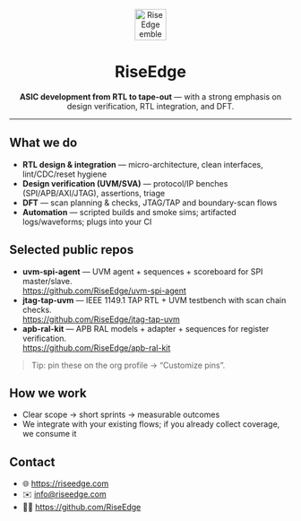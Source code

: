 <!-- Org profile README for github.com/RiseEdge -->

<p align="center">
  <img src="https://raw.githubusercontent.com/RiseEdge/riseedge.github.io/main/assets/riseedge-emblem.png" alt="RiseEdge emblem" height="56">
</p>

<h1 align="center">RiseEdge</h1>
<p align="center"><b>ASIC development from RTL to tape-out</b> — with a strong emphasis on design verification, RTL integration, and DFT.</p>

---

## What we do
- **RTL design & integration** — micro-architecture, clean interfaces, lint/CDC/reset hygiene  
- **Design verification (UVM/SVA)** — protocol/IP benches (SPI/APB/AXI/JTAG), assertions, triage  
- **DFT** — scan planning & checks, JTAG/TAP and boundary-scan flows  
- **Automation** — scripted builds and smoke sims; artifacted logs/waveforms; plugs into your CI

## Selected public repos
- **uvm-spi-agent** — UVM agent + sequences + scoreboard for SPI master/slave.  
  https://github.com/RiseEdge/uvm-spi-agent
- **jtag-tap-uvm** — IEEE 1149.1 TAP RTL + UVM testbench with scan chain checks.  
  https://github.com/RiseEdge/jtag-tap-uvm
- **apb-ral-kit** — APB RAL models + adapter + sequences for register verification.  
  https://github.com/RiseEdge/apb-ral-kit

> Tip: pin these on the org profile → “Customize pins”.

## How we work
- Clear scope → short sprints → measurable outcomes  
- We integrate with your existing flows; if you already collect coverage, we consume it

## Contact
- 🌐 https://riseedge.com  
- ✉️ info@riseedge.com  
- 🧑‍💻 https://github.com/RiseEdge
